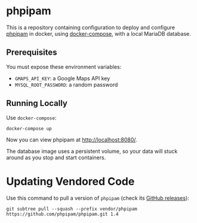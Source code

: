 # phpipam

This is a repository containing configuration to deploy and configure
[phpipam](https://phpipam.net) in docker, using [docker-compose](https://docs.docker.com/compose/compose-file/), with a local MariaDB database.

## Prerequisites

You must expose these environment variables:

* `GMAPS_API_KEY`: a Google Maps API key
* `MYSQL_ROOT_PASSWORD`: a random password

## Running Locally

Use `docker-compose`:

	docker-compose up

Now you can view phpipam at <http://localhost:8080/>.

The database image uses a persistent volume, so your data will stuck around as
you stop and start containers.

# Updating Vendored Code

Use this command to pull a version of `phpipam` (check its [GitHub releases](https://github.com/phpipam/phpipam/releases)):

    git subtree pull --squash --prefix vendor/phpipam https://github.com/phpipam/phpipam.git 1.4
